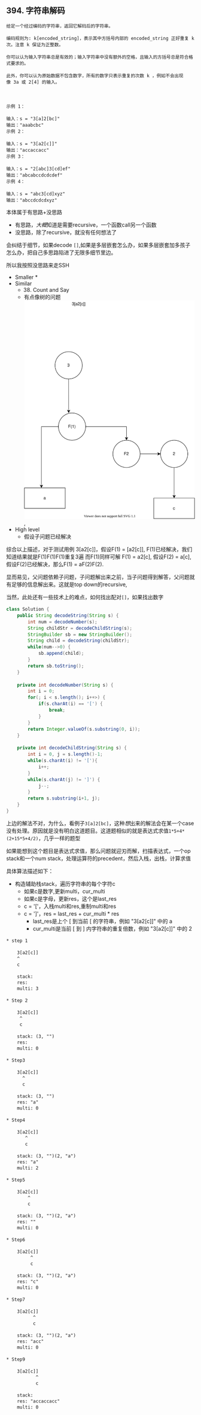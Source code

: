 ## 394. 字符串解码

```
给定一个经过编码的字符串，返回它解码后的字符串。

编码规则为: k[encoded_string]，表示其中方括号内部的 encoded_string 正好重复 k 次。注意 k 保证为正整数。

你可以认为输入字符串总是有效的；输入字符串中没有额外的空格，且输入的方括号总是符合格式要求的。

此外，你可以认为原始数据不包含数字，所有的数字只表示重复的次数 k ，例如不会出现像 3a 或 2[4] 的输入。

 

示例 1：

输入：s = "3[a]2[bc]"
输出："aaabcbc"
示例 2：

输入：s = "3[a2[c]]"
输出："accaccacc"
示例 3：

输入：s = "2[abc]3[cd]ef"
输出："abcabccdcdcdef"
示例 4：

输入：s = "abc3[cd]xyz"
输出："abccdcdcdxyz"
```

本体属于有思路+没思路
* 有思路，*大概*知道是需要recursive，一个函数call另一个函数
* 没思路，除了recursive，就没有任何想法了

会纠结于细节，如果decode `[]`,如果是多层嵌套怎么办，如果多层嵌套加多孩子怎么办，把自己多思路陷进了无限多细节里边。


所以我按照没思路来走SSH

* Smaller
    * 
* Similar
    * 38. Count and Say
    * 有点像树的问题 ![394](../graphs/394.drawio.svg),
* High level
    * 假设子问题已经解决

综合以上描述，对于测试用例 3[a2[c]]，假设F(1) = [a2[c]], F(1)已经解决，我们知道结果就是F(1)F(1)F(1)重复3遍
而F(1)同样可解 F(1) = a2[c], 假设F(2) = a[c],假设F(2)已经解决，那么F(1) = aF(2)F(2).

显而易见，父问题依赖子问题，子问题解出来之前，当子问题得到解答，父问题就有足够的信息解出来。这就是top down的recursive,

当然，此处还有一些技术上的难点，如何找出配对`[]`，如果找出数字


```java
class Solution {
    public String decodeString(String s) {
        int num = decodeNumber(s);
        String childStr = decodeChildString(s);
        StringBuilder sb = new StringBuilder();
        String child = decodeString(childStr);
        while(num-->0) {
            sb.append(child);
        }
        return sb.toString();
    }

    private int decodeNumber(String s) {
        int i = 0;
        for(; i < s.length(); i++>) {
            if(s.charAt(i) == '[') {
                break;
            }
        }
        return Integer.valueOf(s.substring(0, i));
    }

    private int decodeChildString(String s) {
        int i = 0, j = s.length()-1;
        while(s.charAt(i) != '['){
            i++;
        }
        while(s.charAt(j) != ']') {
            j--;
        }
        return s.substring(i+1, j);
    }
}
```

上边的解法不对，为什么，看例子`3[a]2[bc]`，这种*想*出来的解法会在某一个case没有处理。原因就是没有明白这道题目。这道题相似的就是表达式求值`1*5+4*(2+15*5+4/2)`，几乎一样的题型

如果能想到这个题目是表达式求值，那么问题就迎刃而解，扫描表达式，一个op stack和一个num stack，处理运算符的precedent，然后入栈，出栈，计算求值

具体算法描述如下：
* 构造辅助栈stack，遍历字符串的每个字符c
    * 如果c是数字,更新multi，cur_multi
    * 如果c是字母，更新res，这个是last_res
    * c = '['，入栈multi和res,重制multi和res
    * c = ']'，res = last_res + cur_multi * res
        * last_res是上个 [ 到当前 [ 的字符串，例如 "3[a2[c]]" 中的 a
        * cur_multi是当前 [ 到 ] 内字符串的重复倍数，例如 "3[a2[c]]" 中的 2

```
* step 1

    3[a2[c]]
    ^
    c

    stack: 
    res:
    multi: 3

* Step 2

    3[a2[c]]
     ^
     c

    stack: (3, "")
    res:
    multi: 0

* Step3

    3[a2[c]]
      ^
      c

    stack: (3, "")
    res: "a"
    multi: 0    

* Step4

    3[a2[c]]
       ^
       c

    stack: (3, "")(2, "a")
    res: "a"
    multi: 2    

* Step5

    3[a2[c]]
        ^
        c

    stack: (3, "")(2, "a")
    res: ""
    multi: 0

* Step6

    3[a2[c]]
         ^
         c

    stack: (3, "")(2, "a")
    res: "c"
    multi: 0    

* Step7

    3[a2[c]]
          ^
          c

    stack: (3, "")(2, "a")
    res: "acc"
    multi: 0        

* Step9

    3[a2[c]]
           ^
           c

    stack: 
    res: "accaccacc"
    multi: 0     
```